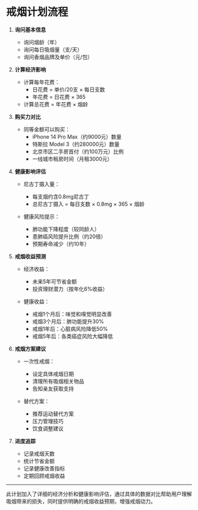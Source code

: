 # 戒烟计划流程

1. **询问基本信息**
   - 询问烟龄（年）
   - 询问每日吸烟量（支/天）
   - 询问香烟品牌及单价（元/包）

2. **计算经济影响**
   - 计算每年花费：
     * 日花费 = 单价/20支 × 每日支数
     * 年花费 = 日花费 × 365
   - 计算总花费 = 年花费 × 烟龄
   
3. **购买力对比**
   - 同等金额可以购买：
     * iPhone 14 Pro Max（约9000元）数量
     * 特斯拉 Model 3（约280000元）数量
     * 北京市区二手房首付（约100万元）比例
     * 一线城市租房时间（月租3000元）

4. **健康影响评估**
   - 尼古丁摄入量：
     * 每支烟约含0.8mg尼古丁
     * 总尼古丁摄入 = 每日支数 × 0.8mg × 365 × 烟龄
   
   - 健康风险提示：
     * 肺功能下降程度（较同龄人）
     * 患肺癌风险提升比例（约20倍）
     * 预期寿命减少（约10年）

5. **戒烟收益预测**
   - 经济收益：
     * 未来5年可节省金额
     * 投资理财潜力（按年化6%收益）
   
   - 健康收益：
     * 戒烟1个月后：味觉和嗅觉明显改善
     * 戒烟3个月后：肺功能提升30%
     * 戒烟1年后：心脏病风险降低50%
     * 戒烟5年后：各类癌症风险大幅降低

6. **戒烟方案建议**
   - 一次性戒烟：
     * 设定具体戒烟日期
     * 清理所有吸烟相关物品
     * 告知亲友获取支持
   
   - 替代方案：
     * 推荐运动替代方案
     * 压力管理技巧
     * 饮食调整建议

7. **进度追踪**
   - 记录戒烟天数
   - 统计节省金额
   - 记录健康改善指标
   - 定期回顾戒烟收益

---

此计划加入了详细的经济分析和健康影响评估，通过具体的数据对比帮助用户理解吸烟带来的损失，同时提供明确的戒烟收益预期，增强戒烟动力。